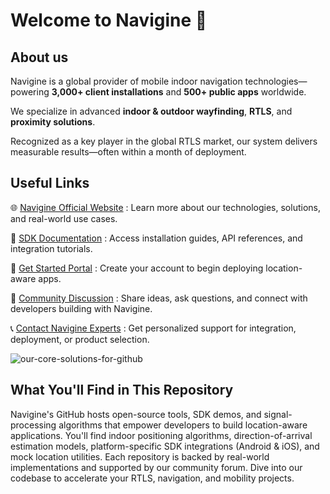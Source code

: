 # Welcome to Navigine 👋

## About us

Navigine is a global provider of mobile indoor navigation technologies—powering **3,000+ client installations** and **500+ public apps** worldwide.

We specialize in advanced **indoor & outdoor wayfinding**, **RTLS**, and **proximity solutions**.

Recognized as a key player in the global RTLS market, our system delivers measurable results—often within a month of deployment.

## Useful Links

🌐 [Navigine Official Website](https://navigine.com) : Learn more about our technologies, solutions, and real-world use cases.

📘 [SDK Documentation](https://docs.navigine.com) : Access installation guides, API references, and integration tutorials.

🚀 [Get Started Portal](http://locations.navigine.com/login) : Create your account to begin deploying location-aware apps.

💬 [Community Discussion](https://community.navigine.com) : Share ideas, ask questions, and connect with developers building with Navigine.

📞 [Contact Navigine Experts](https://navigine.com/contacts) : Get personalized support for integration, deployment, or product selection.


![our-core-solutions-for-github](https://github.com/user-attachments/assets/a42b02bb-c9c4-4ac5-8a03-701a410583bc)

## What You'll Find in This Repository

Navigine's GitHub hosts open-source tools, SDK demos, and signal-processing algorithms that empower developers to build location-aware applications. You'll find indoor positioning algorithms, direction-of-arrival estimation models, platform-specific SDK integrations (Android & iOS), and mock location utilities. Each repository is backed by real-world implementations and supported by our community forum. Dive into our codebase to accelerate your RTLS, navigation, and mobility projects.

